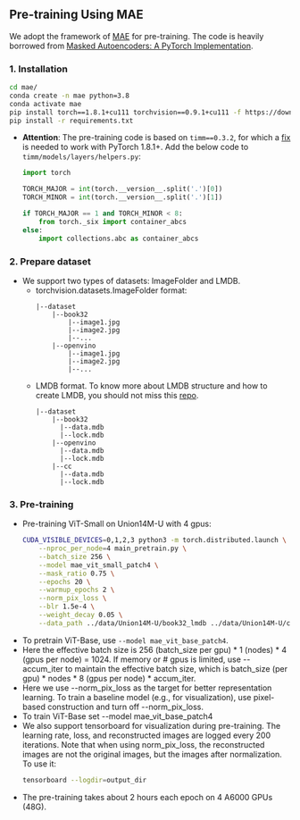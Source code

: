 ## Pre-training Using MAE
We adopt the framework of [MAE](http://openaccess.thecvf.com/content/CVPR2022/html/He_Masked_Autoencoders_Are_Scalable_Vision_Learners_CVPR_2022_paper.html) for pre-training. The code is heavily borrowed from [Masked Autoencoders: A PyTorch Implementation](https://github.com/facebookresearch/mae).

### 1. Installation
```bash
cd mae/
conda create -n mae python=3.8
conda activate mae
pip install torch==1.8.1+cu111 torchvision==0.9.1+cu111 -f https://download.pytorch.org/whl/torch_stable.html
pip install -r requirements.txt
```
- **Attention**: The pre-training code is based on `timm==0.3.2`, for which a [fix](https://github.com/huggingface/pytorch-image-models/issues/420#issuecomment-776459842) is needed to work with PyTorch 1.8.1+. Add the below code to `timm/models/layers/helpers.py`:
    ```python
    import torch

    TORCH_MAJOR = int(torch.__version__.split('.')[0])
    TORCH_MINOR = int(torch.__version__.split('.')[1])

    if TORCH_MAJOR == 1 and TORCH_MINOR < 8:
        from torch._six import container_abcs
    else:
        import collections.abc as container_abcs
    ```

### 2. Prepare dataset
- We support two types of datasets: ImageFolder and LMDB.
  - torchvision.datasets.ImageFolder format:
      ```text
      |--dataset
          |--book32
              |--image1.jpg
              |--image2.jpg
              |--...
          |--openvino
              |--image1.jpg
              |--image2.jpg
              |--...
      ```
  - LMDB format. To know more about LMDB structure and how to create LMDB, you should not miss this [repo](https://github.com/Mountchicken/Efficient-Deep-Learning/blob/main/Efficient_DataProcessing.md#21-efficient-data-storage-methods).
      ```text
      |--dataset
          |--book32
            |--data.mdb
            |--lock.mdb
          |--openvino
            |--data.mdb
            |--lock.mdb
          |--cc
            |--data.mdb
            |--lock.mdb
      ```

### 3. Pre-training
- Pre-training ViT-Small on Union14M-U with 4 gpus:
    ```bash
    CUDA_VISIBLE_DEVICES=0,1,2,3 python3 -m torch.distributed.launch \
        --nproc_per_node=4 main_pretrain.py \
        --batch_size 256 \
        --model mae_vit_small_patch4 \
        --mask_ratio 0.75 \
        --epochs 20 \
        --warmup_epochs 2 \
        --norm_pix_loss \
        --blr 1.5e-4 \
        --weight_decay 0.05 \
        --data_path ../data/Union14M-U/book32_lmdb ../data/Union14M-U/cc_lmdb ../data/Union14M-U/openvino_lmdb 
    ```
- To pretrain ViT-Base, use `--model mae_vit_base_patch4`.
- Here the effective batch size is 256 (batch_size per gpu) * 1 (nodes) * 4 (gpus per node) = 1024. If memory or # gpus is limited, use --accum_iter to maintain the effective batch size, which is batch_size (per gpu) * nodes * 8 (gpus per node) * accum_iter.
- Here we use --norm_pix_loss as the target for better representation learning. To train a baseline model (e.g., for visualization), use pixel-based construction and turn off --norm_pix_loss.
- To train ViT-Base set --model mae_vit_base_patch4
- We also support tensorboard for visualization during pre-training. The learning rate, loss, and reconstructed images are logged every 200 iterations. 
Note that when using norm_pix_loss, the reconstructed images are not the original images, but the images after normalization. To use it: 
    ```bash
    tensorboard --logdir=output_dir
    ```
- The pre-training takes about 2 hours each epoch on 4 A6000 GPUs (48G).